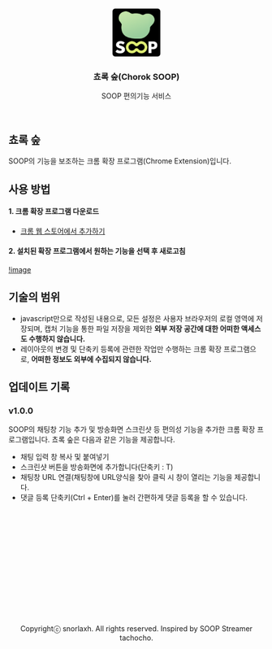 <p align="center">
	<img src="public/icon128.png" height="96">
	<h3 align="center">쵸록 숲(Chorok SOOP)</h3>
</p>

<p align="center">
	SOOP 편의기능 서비스
</p>

<br/>

## 쵸록 숲

SOOP의 기능을 보조하는 크롬 확장 프로그램(Chrome Extension)입니다.

## 사용 방법

#### 1. 크롬 확장 프로그램 다운로드
- [크롬 웹 스토어에서 추가하기]()

#### 2. 설치된 확장 프로그램에서 원하는 기능을 선택 후 새로고침
[!image](banner.png)

## 기술의 범위
- javascript만으로 작성된 내용으로, 모든 설정은 사용자 브라우저의 로컬 영역에 저장되며, 캡처 기능을 통한 파일 저장을 제외한 __외부 저장 공간에 대한 어떠한 액세스도 수행하지 않습니다.__
- 레이아웃의 변경 및 단축키 등록에 관련한 작업만 수행하는 크롬 확장 프로그램으로, __어떠한 정보도 외부에 수집되지 않습니다.__
  
## 업데이트 기록

### v1.0.0
SOOP의 채팅창 기능 추가 및 방송화면 스크린샷 등 편의성 기능을 추가한 크롬 확장 프로그램입니다.
쵸록 숲은 다음과 같은 기능을 제공합니다.
- 채팅 입력 창 복사 및 붙여넣기
- 스크린샷 버튼을 방송화면에 추가합니다(단축키 : T)
- 채팅창 URL 연결(채팅창에 URL양식을 찾아 클릭 시 창이 열리는 기능을 제공합니다.
- 댓글 등록 단축키(Ctrl + Enter)를 눌러 간편하게 댓글 등록을 할 수 있습니다.


<p align="center" style="margin-top:15rem">
Copyrightⓒ snorlaxh. All rights reserved. Inspired by SOOP Streamer tachocho.
</p>